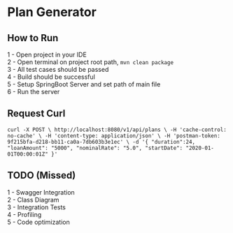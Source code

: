 # Plan Generator

## How to Run
1 - Open project in your IDE<br/>
2 - Open terminal on project root path, `mvn clean package`<br/>
3 - All test cases should be passed<br/>
4 - Build should be successful<br/>
5 - Setup SpringBoot Server and set path of main file<br/>
6 - Run the server<br/>

## Request Curl
`
curl -X POST \
  http://localhost:8080/v1/api/plans \
  -H 'cache-control: no-cache' \
  -H 'content-type: application/json' \
  -H 'postman-token: 9f215bfa-d218-bb11-ca0a-7db603b3e1ec' \
  -d '{
	"duration":24,
	"loanAmount": "5000",
	"nominalRate": "5.0",
	"startDate": "2020-01-01T00:00:01Z"
}' 
`

## TODO (Missed)

1 - Swagger Integration<br/>
2 - Class Diagram<br/>
3 - Integration Tests<br/>
4 - Profiling<br/>
5 - Code optimization<br/>
